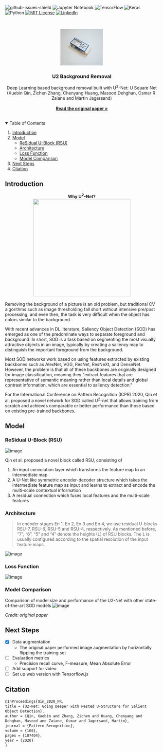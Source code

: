 ![github-issues-shield]
![Jupyter Notebook](https://img.shields.io/badge/jupyter-%23FA0F00.svg?style=for-the-badge&logo=jupyter&logoColor=white)
![TensorFlow](https://img.shields.io/badge/TensorFlow-%23FF6F00.svg?style=for-the-badge&logo=TensorFlow&logoColor=white)
![Keras](https://img.shields.io/badge/Keras-%23D00000.svg?style=for-the-badge&logo=Keras&logoColor=white)
![Python](https://img.shields.io/badge/python-%2314354C.svg?style=for-the-badge&logo=python&logoColor=white)
[![MIT License][license-shield]][license-url]
[![LinkedIn][linkedin-shield]][linkedin-url]

<!-- PROJECT LOGO -->
<br />
<p align="center">
  <a href="https://github.com/Skyline-9/U2-Background-Removal">
    <img src="logo.jpeg" alt="Logo" width="140" height="120" >
  </a>

  <h3 align="center">U2 Background Removal</h3>

  <p align="center">
    Deep Learning based background removal built with U<sup>2</sup>-Net: U Square Net (Xuebin Qin, Zichen Zhang, Chenyang Huang, Masood Dehghan, Osmar R. Zaiane and Martin Jagersand)
    <br />
    <br />
    <a href="https://arxiv.org/pdf/2005.09007.pdf"><strong>Read the original paper »</strong></a>
    <br />
    <br />
  </p>
</p>

<!-- TABLE OF CONTENTS -->
<details open="open">
  <summary>Table of Contents</summary>
  <ol>
    <li>
      <a href="#introduction">Introduction</a>
    </li>
    <li>
      <a href="#model">Model</a>
      <ul>
        <li><a href="#residual-u-block-rsu">ReSidual U-Block (RSU)</a></li>
        <li><a href="#architecture">Architecture</a></li>
        <li><a href="#loss-function">Loss Function</a></li>
        <li><a href="#model-comparison">Model Comparison</a></li>
      </ul>
    </li>
    <li><a href="#next-steps">Next Steps</a></li>
    <li><a href="#citation">Citation</a></li>
  </ol>
</details>

<!-- INTRODUCTION -->
## Introduction

<p align="center">
  <strong align="center">Why U<sup>2</sup>-Net?</strong>
  <br>
  <img width="320" height="320" src="https://github.com/xuebinqin/U-2-Net/raw/master/figures/U2Net_Logo.png">
</p>
  
Removing the background of a picture is an old problem, but traditional CV algorithms such as image thresholding fall short without intensive pre/post processing, and even then, the task is very difficult when the object has colors similar to the background.

With recent advances in DL literature, Saliency Object Detection (SOD) has emerged as one of the predominate ways to separate foreground and background. In short, SOD is a task based on segmenting the most visually attractive objects in an image, typically by creating a saliency map to distinguish the important foreground from the background.

Most SOD networks work based on using features extracted by existing backbones such as AlexNet, VGG, ResNet, ResNeXt, and DenseNet. However, the problem is that all of these backbones are originally designed for image classification, meaning they "extract features that are representative of semantic meaning rather than local details and global contrast information, which are essential to saliency detection."

For the International Conference on Pattern Recognition (ICPR) 2020, Qin et al. proposed a novel network for SOD called U<sup>2</sup>-net that allows training from scratch and achieves comparable or better performance than those based on existing pre-trained backbones.

<!-- Model -->
## Model
### ReSidual U-Block (RSU)
![image](https://user-images.githubusercontent.com/51864049/126052859-05629f44-4dc9-493c-8ec2-5655b67b6fb0.png)

Qin et al. proposed a novel block called RSU, consisting of
1. An input convolution layer which transforms the feature map to an intermediate map
2. A U-Net like symmetric encoder-decoder structure which takes the intermediate feature map as input and learns to extract and encode the multi-scale
contextual information
3. A residual connection which fuses local features and the multi-scale features

### Architecture

> In encoder stages En 1, En 2, En 3 and En 4, we use residual U-blocks RSU-7, RSU-6, RSU-5 and RSU-4, respectively. As mentioned before, “7”, “6”, “5” and “4” denote the heights (L) of RSU blocks. The L is usually configured according to the spatial resolution of the input feature maps.

![image](https://user-images.githubusercontent.com/51864049/126053026-14062cc9-3e8d-4b78-b16a-69156b249931.png)

### Loss Function
![image](https://user-images.githubusercontent.com/51864049/126053116-92e5ff09-225b-4c77-ad1c-ebe05f0d3192.png)

### Model Comparison
Comparison of model size and performance of the U2-Net with other state-of-the-art SOD models
![image](https://user-images.githubusercontent.com/51864049/128290813-aaf7faf2-a248-45d7-a1cd-17bee73d0a33.png)

_Credit: original paper_

<!-- Future Plans -->
## Next Steps
- [x] Data augmentation
  - The original paper performed image augmentation by horizontally flipping the training set
- [ ] Evaluation metrics
  - Precision recall curve, F-measure, Mean Absolute Error
- [ ] Add support for video
- [ ] Set up web version with Tensorflow.js

<!-- Citation -->
## Citation
```
@InProceedings{Qin_2020_PR,
title = {U2-Net: Going Deeper with Nested U-Structure for Salient Object Detection},
author = {Qin, Xuebin and Zhang, Zichen and Huang, Chenyang and Dehghan, Masood and Zaiane, Osmar and Jagersand, Martin},
journal = {Pattern Recognition},
volume = {106},
pages = {107404},
year = {2020}
}
```

<!-- MARKDOWN LINKS & IMAGES -->
[github-issues-shield]: https://img.shields.io/github/issues/skyline-9/u2-background-removal?style=for-the-badge
[top-language-shield]: https://img.shields.io/github/languages/top/skyline-9/u2-background-removal?color=orange&style=for-the-badge
[license-shield]: https://img.shields.io/github/license/Skyline-9/U2-Background-Removal?style=for-the-badge
[license-url]: https://github.com/Skyline-9/U2-Background-Removal/blob/main/LICENSE
[linkedin-shield]: https://img.shields.io/badge/LinkedIn-blue?style=for-the-badge&logo=linkedin&labelColor=blue
[linkedin-url]: https://www.linkedin.com/in/richardluorl
